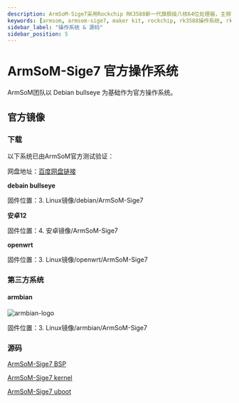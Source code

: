 ```yaml
---
description: ArmSoM-Sige7采用Rockchip RK3588新一代旗舰级八核64位处理器，主频高达2.4GHz，6 TOPS算力NPU，最大可配32GB大内存。支持8K视频编解码，拥有丰富的接口，支持双2.5G网口、WiFi6 & BT5和多种视频输出。
keywords: [armsom, armsom-sige7, maker kit, rockchip, rk3588操作系统, rk3588源码]
sidebar_label: "操作系统 & 源码"
sidebar_position: 5
---
```



# ArmSoM-Sige7 官方操作系统

ArmSoM团队以 Debian bullseye 为基础作为官方操作系统。

## 官方镜像

### 下载
以下系统已由ArmSoM官方测试验证：

网盘地址：[百度网盘链接](../../../general-tutorial/cloud-disk)

**debain bullseye**

固件位置：3. Linux镜像/debian/ArmSoM-Sige7

**安卓12**

固件位置：4. 安卓镜像/ArmSoM-Sige7

**openwrt**

固件位置：3. Linux镜像/openwrt/ArmSoM-Sige7

### 第三方系统

#### armbian
![armbian-logo](/img/armbian-logo.webp)

固件位置：3. Linux镜像/armbian/ArmSoM-Sige7

### 源码

[ArmSoM-Sige7 BSP](https://github.com/ArmSoM/armsom-build)

[ArmSoM-Sige7 kernel](https://github.com/ArmSoM/ubuntu-linux-rockchip)

[ArmSoM-Sige7 uboot](https://github.com/ArmSoM/u-boot)